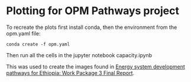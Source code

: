 # Plotting for OPM Pathways project

To recreate the plots first install conda, then the environment from the opm.yaml file:

    conda create -f opm.yaml

Then run all the cells in the jupyter notebook capacity.ipynb

This was used to create the images found in
[Energy system development pathways for Ethiopia: Work Package 3 Final Report](https://doi.org/10.5281/zenodo.4646248).
